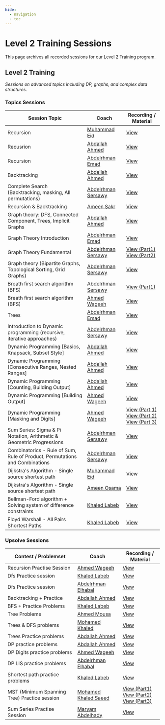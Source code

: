 ```yaml
---
hide:
  - navigation
  - toc
---
```


# Level 2 Training Sessions

This page archives all recorded sessions for our Level 2 Training program.

<div class="level-section">
  <h2>Level 2 Training</h2>
  <em>Sessions on advanced topics including DP, graphs, and complex data structures.</em>

  <h3>Topics Sessions</h3>
  <table class="sessions-table">
    <thead>
        <tr>
            <th>Session Topic</th>
            <th>Coach</th>
            <th>Recording / Material</th>
            </tr>
    </thead>
    <tbody>
        <tr>
            <td>Recursion</td>
            <td>
                <a href="#" data-link="coach:muhammad_eid">Muhammad Eid</a>
            </td>
            <td><a href="https://www.youtube.com/watch?v=muYpyTbmeOA&list=PL3otEsYiklFG3jsD1_sJJ99XEoXDzZ9i_" target="_blank">View</a></td>
        </tr>
        <tr>
            <td>Recusrion</td>
            <td><a href="#" data-link="coach:abdallah_ahmed">Abdallah Ahmed</a></td>
            <td>
                <a href="https://drive.google.com/drive/folders/15iY8yXt6jujb3K1jhudiIQwS5w8fKL6x?usp=sharing" target="_blank">View</a>
            </td>
        </tr>
        <tr>
            <td>Recursion</td>
            <td><a href="#" data-link="coach:abdelrhman_emad">Abdelrhman Emad</a></td>
            <td>
                <a href="https://drive.google.com/drive/folders/1ayQLbyLYaPQQLAmsU2R--_mMBEXYGEf7" target="_blank">View</a>
            </td>
        </tr>
        <tr>
            <td>Backtracking</td>
            <td><a href="#" data-link="coach:abdallah_ahmed">Abdallah Ahmed</a></td>
            <td>
                <a href="https://drive.google.com/drive/folders/1EXU91AzITxolUU_H-kD7myboMNXQEZ66?usp=sharing" target="_blank">View</a>
            </td>
        </tr>
        <tr>
            <td>Complete Search (Backtracking, masking, All permutations)</td>
            <td><a href="#" data-link="coach:abdelrhman_sersawy">Abdelrhman Sersawy</a></td>
            <td>
                <a href="https://www.youtube.com/watch?v=8T5wb1AQhrk" target="_blank">View</a>
            </td>
        </tr>
        <tr>
            <td>Recursion & Backtracking</td>
            <td><a href="#" data-link="coach:ameen_sakr">Ameen Sakr</a></td>
            <td>
                <a href="https://www.youtube.com/playlist?list=PLYROQO7GJZJM8886anwhzszvDttcNGcMR" target="_blank">View</a>
            </td>
        </tr>
        <tr>
            <td>Graph theory: DFS, Connected Component, Trees, Implicit Graphs</td>
            <td><a href="#" data-link="coach:abdallah_ahmed">Abdallah Ahmed</a></td>
            <td>
                <a href="https://drive.google.com/file/d/1AD7FIiRxwcEV_u5Gw3DWMzufHtCnqUG-/view?usp=sharing" target="_blank">View</a>
            </td>
        </tr>
        <tr>
            <td>Graph Theory Introduction</td>
            <td><a href="#" data-link="coach:abdelrhman_emad">Abdelrhman Emad</a></td>
            <td>
                <a href="https://drive.google.com/drive/folders/1iXpTYyWuTozBSAEv-kjIh6OTptcx2EKA" target="_blank">View</a>
            </td>
        </tr>
        <tr>
            <td>Graph Theory Fundamental </td>
            <td><a href="#" data-link="coach:abdelrhman_sersawy">Abdelrhman Sersawy</a></td>
            <td>
                <a href="https://www.youtube.com/watch?v=7cQQTjNz5Uw&t=949s" target="_blank">View (Part1)</a>
                <br>
                <a href="https://www.youtube.com/watch?v=BF_-owzQ7wU" target="_blank">View (Part2)</a>
            </td>
        </tr>
        <tr>
            <td>Graph theory (Bipartite Graphs, Topological Sorting, Grid Graphs)</td>
            <td><a href="#" data-link="coach:abdelrhman_sersawy">Abdelrhman Sersawy</a></td>
            <td>
                <a href="https://www.youtube.com/watch?v=UrDl9efWaFw" target="_blank">View</a>
            </td>
        </tr>
        <tr>
            <td>Breath first search algorithm (BFS)</td>
            <td><a href="#" data-link="coach:abdelrhman_sersawy">Abdelrhman Sersawy</a></td>
            <td>
                <a href="https://www.youtube.com/watch?v=tvh47wMjeEA" target="_blank">View (Part1)</a>
            </td>
        </tr>
        <tr>
            <td>Breath first search algorithm (BFS)</td>
            <td><a href="#" data-link="coach:ahmed_wageeh">Ahmed Wageeh</a></td>
            <td>
                <a href="https://youtu.be/BSoHLuyaECg?si=Ld2m5TDXuQgL8wck" target="_blank">View</a>
            </td>
        </tr>
        <tr>
            <td>Trees</td>
            <td><a href="#" data-link="coach:abdelrhman_emad">Abdelrhman Emad</a></td>
            <td>
                <a href="https://www.youtube.com/playlist?list=PLxebyRLe0PFLmZZocq4_2jBaOcXuXQZYd" target="_blank">View</a>
            </td>
        </tr>
        <tr>
            <td>Introduction to Dynamic programming (recursive, iterative approaches)</td>
            <td><a href="#" data-link="coach:abdelrhman_sersawy">Abdelrhman Sersawy</a></td>
            <td>
                <a href="https://www.youtube.com/watch?v=ls_QVRjquaI&t=1989s">View</a>
            </td>
        </tr>
        <tr>
            <td>Dynamic Programming [Basics, Knapsack, Subset Style]</td>
            <td><a href="#" data-link="coach:abdallah_ahmed">Abdallah Ahmed</a></td>
            <td>
                <a href="https://drive.google.com/drive/folders/1tSJ4fw3tBwie0YpxzZ7R4qKvvNLF-9mZ?usp=sharing" target="_blank">View</a>
            </td>
        </tr>
        <tr>
            <td>Dynamic Programming [Consecutive Ranges, Nested Ranges]</td>
            <td><a href="#" data-link="coach:abdallah_ahmed">Abdallah Ahmed</a></td>
            <td>
                <a href="https://drive.google.com/drive/folders/1RDlZpgyUaSUkcvKJypPkYscF4tHhOB2-?usp=sharing" target="_blank">View</a>
            </td>
        </tr>
        <tr>
            <td>Dynamic Programming [Counting, Building Output]</td>
            <td><a href="#" data-link="coach:abdallah_ahmed">Abdallah Ahmed</a></td>
            <td>
                <a href="https://youtu.be/4lyUzjxFpL0?si=iQEh6AH7LB-skQ0Y" target="_blank">View</a>
            </td>
        </tr>
        <tr>
            <td>Dynamic Programming [Building Output]</td>
            <td><a href="#" data-link="coach:ahmed_wageeh">Ahmed Wageeh</a></td>
            <td>
                <a href="https://youtu.be/Y7fTw-LTWew?si=jST7LtqU9S14cTO3" target="_blank">View</a>
            </td>
        </tr>
        <tr>
            <td>Dynamic Programming [Masking and Digits]</td>
            <td><a href="#" data-link="coach:ahmed_wageeh">Ahmed Wageeh</a></td>
            <td><a href="https://youtu.be/AeROGSfe0JY?si=lPW3I4ee_WrOpHI_" target="_blank">View (Part 1)</a> 
            <br>
            <a href="https://www.youtube.com/watch?v=oDytgB9fucU" target="_blank">View (Part 2)</a>
            <br>
            <a href="https://www.youtube.com/watch?v=7LouFUKedGg" target="_blank">View (Part 3)</a></td>
        </tr>
        <tr>
            <td>Sum Series: Sigma & Pi Notation, Arithmetic & Geometric Progressions </td>
            <td><a href="#" data-link="coach:abdelrhman_sersawy">Abdelrhman Sersawy</a></td>
            <td>
                <a href="https://www.youtube.com/watch?v=K8pzuDmE_b4">View</a>
            </td>
        </tr>
        <tr>
            <td>Combinatorics - Rule of Sum, Rule of Product, Permutations and Combinations </td>
            <td><a href="#" data-link="coach:abdelrhman_sersawy">Abdelrhman Sersawy</a></td>
            <td>
                <a href="https://www.youtube.com/watch?v=nNW9TGZWfI4">View</a>
            </td>
        </tr>
        <tr>
            <td>Dijkstra's Algorithm - Single source shortest path</td>
            <td>
                <a href="#" data-link="coach:muhammad_eid">Muhammad Eid</a>
            </td>
            <td><a href="https://www.youtube.com/watch?v=IIpQhqALkqw&list=PL3otEsYiklFG3jsD1_sJJ99XEoXDzZ9i_&index=2" target="_blank">View</a></td>
        </tr>
        <tr>
            <td>Dijkstra's Algorithm - Single source shortest path</td>
            <td>
                <a href="#" data-link="coach:ameen_osama">Ameen Osama</a>
            </td>
            <td><a href="https://youtu.be/KeDOy73hp4c?si=aul_btHd-XETrzJY" target="_blank">View</a></td>
        </tr>
        <tr>
            <td>Bellman-Ford algorithm + Solving system of difference constraints</td>
            <td><a href="#" data-link="coach:khaled_labeb">Khaled Labeb</a></td>
            <td><a href="https://www.youtube.com/watch?v=SarHKmf3H10" target="_blank">View</a></td>
        </tr>
        <tr>
            <td>Floyd Warshall - All Pairs Shortest Paths</td>
            <td><a href="#" data-link="coach:khaled_labeb">Khaled Labeb</a></td>
            <td><a href="https://www.youtube.com/watch?v=uMMiXoAeBLU&t=2066s" target="_blank">View</a></td>
        </tr>
    </tbody>
  </table>

  <h3>Upsolve Sessions</h3>
  <table class="sessions-table">
    <thead>
        <tr>
            <th>Contest / Problemset</th>
            <th>Coach</th>
            <th>Recording / Material</th>
        </tr>
    </thead>
    <tbody>
        <tr>
            <td>Recursion Practise Session</td>
            <td><a href="#" data-link="coach:ahmed_wageeh">Ahmed Wageeh</a></td>
            <td><a href="https://www.youtube.com/watch?v=if_xsQi8nag" target="_blank">View</a></td>
        </tr>
        <tr>
            <td>Dfs Practice session</td>
            <td><a href="#" data-link="coach:khaled_labeb">Khaled Labeb</a></td>
            <td><a href="https://www.youtube.com/watch?v=L1mzVEBsKK4" target="_blank">View</a></td>
        </tr>
        <tr>
            <td>Dfs Practice session</td>
            <td><a href="#" data-link="coach:abdelrhman_elhabal">Abdelrhman Elhabal</a></td>
            <td><a href="https://drive.google.com/drive/folders/1b1q7aE7XNJG2m6Lhv4Vf4sGhFYjcBklM?usp=sharing" target="_blank">View</a></td>
        </tr>
        <tr>
            <td>Backtracking + Practice</td>
            <td><a href="#" data-link="coach:abdallah_ahmed">Abdallah Ahmed</a></td>
            <td><a href="https://youtu.be/tJmD0mYUQrU?si=9j1VfNQhqWS1UwOh" target="_blank">View</a></td>
        </tr>
        <tr>
            <td>BFS + Practice Problems</td>
            <td><a href="#" data-link="coach:khaled_labeb">Khaled Labeb</a></td>
            <td><a href="https://www.youtube.com/watch?v=7MDk0CqtM5Q" target="_blank">View</a></td>
        </tr>
        <tr>
            <td>Tree Problems</td>
            <td><a href="#" data-link="coach:ahmed_mousa">Ahmed Mousa</a></td>
            <td><a href="https://www.youtube.com/watch?v=vqnrCXI80QY" target="_blank">View</a></td>
        </tr>
        <tr>
            <td>Trees & DFS problems</td>
            <td><a href="#" data-link="coach:mohamed_khaled">Mohamed Khaled</a></td>
            <td><a href="https://drive.google.com/drive/folders/1UtKm0FGMZaR5QO7E_KLhYxHd9PD7eeNA?usp=sharing" target="_blank">View</a></td>
        </tr>
        <tr>
            <td>Trees Practice problems</td>
            <td><a href="#" data-link="coach:abdallah_ahmed">Abdallah Ahmed</a></td>
            <td><a href="https://youtu.be/W8GQMA_d_nM?si=rp7_9I5A6Vl1xEPV" target="_blank">View</a></td>
        </tr>
        <tr>
            <td>DP practice problems</td>
            <td><a href="#" data-link="coach:abdallah_ahmed">Abdallah Ahmed</a></td>
            <td><a href="https://youtu.be/jR0JBQL-EWI?si=E8o5-vVnF2KudCZU" target="_blank">View</a></td>
        </tr>
        <tr>
            <td>DP Digits practice problems</td>
            <td><a href="#" data-link="coach:ahmed_wageeh">Ahmed Wageeh</a></td>
            <td><a href="https://www.youtube.com/watch?v=2b2pBFMqJQ8" target="_blank">View</a></td>
        </tr>
        <tr>
            <td>DP LIS practice problems</td>
            <td><a href="#" data-link="coach:abdelrhman_elhabal">Abdelrhman Elhabal</a></td>
            <td><a href="https://www.youtube.com/watch?v=HIH8pNHpYC4" target="_blank">View</a></td>
        </tr>
        <tr>
            <td>Shortest path practice problems</td>
            <td><a href="#" data-link="coach:khaled_labeb">Khaled Labeb</a></td>
            <td><a href="https://www.youtube.com/watch?v=TrL1WKy1Xkk" target="_blank">View</a></td>
        </tr>
            <td>MST (Minimum Spanning Tree) Practice session</td>
            <td><a href="#" data-link="coach:mohamed_khaled_saeed">Mohamed Khaled Saeed</a></td>
            <td>
                <a href="https://drive.google.com/drive/folders/1q3-ELf2AiWA8NlKHedjRVek0yPXLq3_y" target="_blank">View (Part1)</a>
                <br>
                <a href="https://drive.google.com/drive/folders/1q3-ELf2AiWA8NlKHedjRVek0yPXLq3_y" target="_blank">View (Part2)</a>
                <br>
                <a href="https://drive.google.com/drive/folders/1q3-ELf2AiWA8NlKHedjRVek0yPXLq3_y" target="_blank">View (Part3)</a>
            </td>
        </tr>
        <tr>
            <td>Sum Series Practise Session</td>
            <td><a href="#" data-link="coach:maryam_abdelhady">Maryam Abdelhady</a></td>
            <td><a href="https://drive.google.com/drive/u/1/folders/1wyOHpytlWtVzLmXwlY4-xxrrDiPO-C1w" target="_blank" target="_blank">View</a></td>
        </tr>
    </tbody>
  </table>
</div> 
